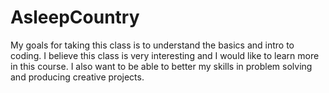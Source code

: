 # AsleepCountry

My goals for taking this class is to understand the basics and intro to coding. I believe this class is very interesting and I would like to learn more in this course.
I also want to be able to better my skills in problem solving and producing creative projects.

